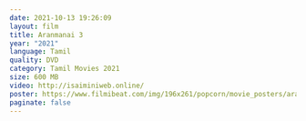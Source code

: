 ```yaml
---
date: 2021-10-13 19:26:09
layout: film
title: Aranmanai 3
year: "2021"
language: Tamil
quality: DVD
category: Tamil Movies 2021
size: 600 MB
video: http://isaiminiweb.online/
poster: https://www.filmibeat.com/img/196x261/popcorn/movie_posters/aranmanai3-20210422112238-19220.jpg
paginate: false
---
```

